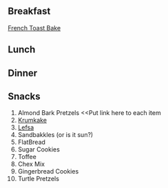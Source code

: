 ## Breakfast ##
[French Toast Bake](https://github.com/onaclov2000/Recipes/blob/master/FrenchToastBake.md)

## Lunch ##

## Dinner ##

## Snacks ##
1. Almond Bark Pretzels
<<Put link here to each item
2. [Krumkake](https://github.com/onaclov2000/Recipes/blob/master/Krumkaka.md)
3. [Lefsa](https://github.com/onaclov2000/Recipes/blob/master/Lefsa.md)
4. Sandbakkles (or is it sun?)
5. FlatBread
6. Sugar Cookies
7. Toffee
8. Chex Mix
9. Gingerbread Cookies
10. Turtle Pretzels

